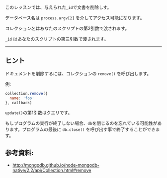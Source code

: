 このレッスンでは、与えられた`_id`で文書を削除しす。

データベース名は `process.argv[2]` を介してアクセス可能になります。

コレクション名はあなたのスクリプトの第2引数で渡されます。

`_id` はあなたのスクリプトの第三引数で渡されます。

-----------------------------------------------------------
## ヒント

ドキュメントを削除するには、コレクションの `remove()` を呼び出します。

例:

```js
collection.remove({
  name: 'foo'
}, callback)
```

`update()`の第1引数はクエリです。

もしプログラムの実行が終了しない場合、`db`を閉じるのを忘れている可能性があります。プログラムの最後に `db.close()` を呼び出す事で終了することができます。

## 参考資料:
* http://mongodb.github.io/node-mongodb-native/2.2/api/Collection.html#remove
